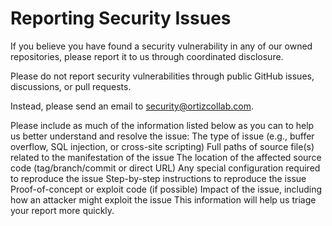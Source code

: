 # Reporting Security Issues
If you believe you have found a security vulnerability in any of our owned repositories, please report it to us through coordinated disclosure.

Please do not report security vulnerabilities through public GitHub issues, discussions, or pull requests.

Instead, please send an email to security@ortizcollab.com.

Please include as much of the information listed below as you can to help us better understand and resolve the issue:
  The type of issue (e.g., buffer overflow, SQL injection, or cross-site scripting)
  Full paths of source file(s) related to the manifestation of the issue
  The location of the affected source code (tag/branch/commit or direct URL)
  Any special configuration required to reproduce the issue
  Step-by-step instructions to reproduce the issue
  Proof-of-concept or exploit code (if possible)
  Impact of the issue, including how an attacker might exploit the issue
  This information will help us triage your report more quickly.